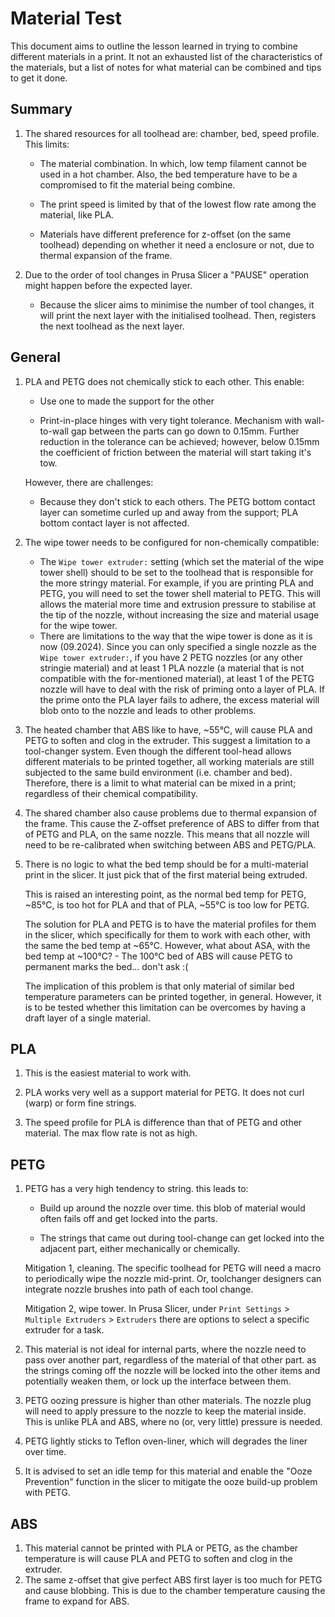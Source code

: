 # Material Test

This document aims to outline the lesson learned in trying to combine different materials in a print. It not an exhausted list of the characteristics of the materials, but a list of notes for what material can be combined and tips to get it done. 

## Summary

1. The shared resources for all toolhead are: chamber, bed, speed profile. This limits:
   
   * The material combination. In which, low temp filament cannot be used in a hot chamber. Also, the bed temperature have to be a compromised to fit the material being combine.
   
   * The print speed is limited by that of the lowest flow rate among the material, like PLA.
   
   * Materials have different preference for z-offset (on the same toolhead) depending on whether it need a enclosure or not, due to thermal expansion of the frame.

2. Due to the order of tool changes in Prusa Slicer a "PAUSE" operation might happen before the expected layer.
   
   * Because the slicer aims to minimise the number of tool changes, it will print the next layer with the initialised toolhead. Then, registers the next toolhead as the next layer.

## General

1. PLA and PETG does not chemically stick to each other. This enable:
   
   * Use one to made the support for the other
   
   * Print-in-place hinges with very tight tolerance. Mechanism with wall-to-wall gap between the parts can go down to 0.15mm. Further reduction in the tolerance can be achieved; however, below 0.15mm the coefficient of friction between the material will start taking it's tow.
   
   However, there are challenges:
   
   * Because they don't stick to each others. The PETG bottom contact layer can sometime curled up and away from the support; PLA bottom contact layer is not affected.

2. The wipe tower needs to be configured for non-chemically compatible:
   
   * The `Wipe tower extruder:` setting (which set the material of the wipe tower shell) should to be set to the toolhead that is responsible for the more stringy material. For example, if you are printing PLA and PETG, you will need to set the tower shell material to PETG. This will allows the material more time and extrusion pressure to stabilise at the tip of the nozzle, without increasing the size and material usage for the wipe tower.
   * There are limitations to the way that the wipe tower is done as it is now (09.2024). Since you can only specified a single nozzle as the `Wipe tower extruder:`, if you have 2 PETG nozzles (or any other stringie material) and at least 1 PLA nozzle (a material that is not compatible with the for-mentioned material), at least 1 of the PETG nozzle will have to deal with the risk of priming onto a layer of PLA. If the prime onto the PLA layer fails to adhere, the excess material will blob onto to the nozzle and leads to other problems.

3. The heated chamber that ABS like to have, ~55°C, will cause PLA and PETG to soften and clog in the extruder. This suggest a limitation to a tool-changer system. Even though the different tool-head allows different materials to be printed together, all working materials are still subjected to the same build environment (i.e. chamber and bed). Therefore, there is a limit to what material can be mixed in a print; regardless of their chemical compatibility.

4. The shared chamber also cause problems due to thermal expansion of the frame. This cause the Z-offset preference of ABS to differ from that of PETG and PLA, on the same nozzle. This means that all nozzle will need to be re-calibrated when switching between ABS and PETG/PLA. 

5. There is no logic to what the bed temp should be for a multi-material print in the slicer. It just pick that of the first material being extruded.
   
   This is raised an interesting point, as the normal bed temp for PETG, ~85°C, is too hot for PLA and that of PLA, ~55°C is too low for PETG.
   
   The solution for PLA and PETG is to have the material profiles for them in the slicer, which specifically for them to work with each other, with the same the bed temp at ~65°C. However, what about ASA, with the bed temp at ~100°C? - The 100°C bed of ABS will cause PETG to permanent marks the bed... don't ask :(
   
   The implication of this problem is that only material of similar bed temperature parameters can be printed together, in general. However, it is to be tested whether this limitation can be overcomes by having a draft layer of a single material.

## PLA

1. This is the easiest material to work with.

2. PLA works very well as a support material for PETG. It does not curl (warp) or form fine strings.

3. The speed profile for PLA is difference than that of PETG and other material. The max flow rate is not as high.

## PETG

1. PETG has a very high tendency to string. this leads to:
   
   * Build up around the nozzle over time. this blob of material would often fails off and get locked into the parts.
   
   * The strings that came out during tool-change can get locked into the adjacent part, either mechanically or chemically.
   
   Mitigation 1, cleaning. The specific toolhead for PETG will need a macro to periodically wipe the nozzle mid-print. Or, toolchanger designers can integrate nozzle brushes into path of each tool change.
   
   Mitigation 2, wipe tower. In Prusa Slicer, under `Print Settings` > `Multiple Extruders` > `Extruders` there are options to select a specific extruder for a task.

2. This material is not ideal for internal parts, where the nozzle need to pass over another part, regardless of the material of that other part. as the strings coming off the nozzle will be locked into the other items and potentially weaken them, or lock up the interface between them.

3. PETG oozing pressure is higher than other materials. The nozzle plug will need to apply pressure to the nozzle to keep the material inside. This is unlike PLA and ABS, where no (or, very little) pressure is needed.

4. PETG lightly sticks to Teflon oven-liner, which will degrades the liner over time.

5. It is advised to set an idle temp for this material and enable the "Ooze Prevention" function in the slicer to mitigate the ooze build-up problem with PETG.

## ABS

1. This material cannot be printed with PLA or PETG, as the chamber temperature is will cause PLA and PETG to soften and clog in the extruder.
2. The same z-offset that give perfect ABS first layer is too much for PETG and cause blobbing. This is due to the chamber temperature causing the frame to expand for ABS.
